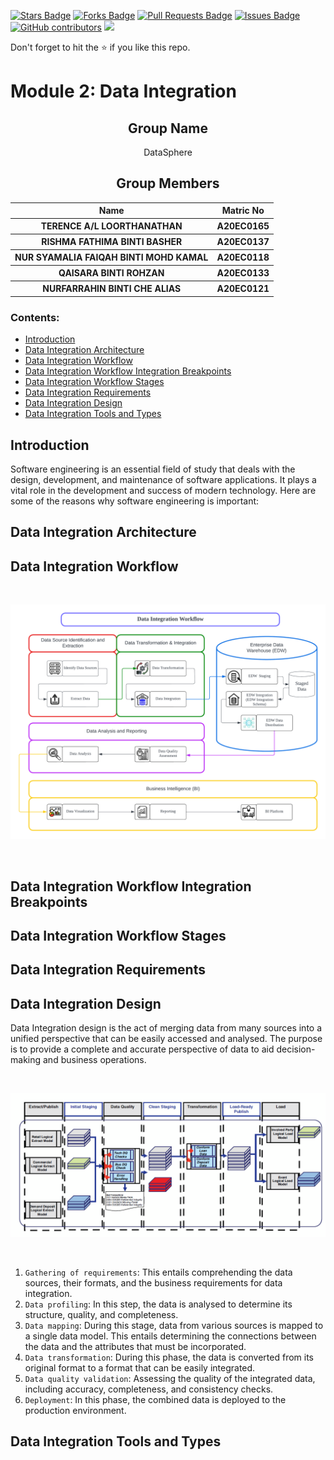 <a href="https://github.com/drshahizan/special-topic-data-engineering/stargazers"><img src="https://img.shields.io/github/stars/drshahizan/special-topic-data-engineering" alt="Stars Badge"/></a>
<a href="https://github.com/drshahizan/special-topic-data-engineering/network/members"><img src="https://img.shields.io/github/forks/drshahizan/special-topic-data-engineering" alt="Forks Badge"/></a>
<a href="https://github.com/drshahizan/special-topic-data-engineering/pulls"><img src="https://img.shields.io/github/issues-pr/drshahizan/special-topic-data-engineering" alt="Pull Requests Badge"/></a>
<a href="https://github.com/drshahizan/special-topic-data-engineering/issues"><img src="https://img.shields.io/github/issues/drshahizan/special-topic-data-engineering" alt="Issues Badge"/></a>
<a href="https://github.com/drshahizan/special-topic-data-engineering/graphs/contributors"><img alt="GitHub contributors" src="https://img.shields.io/github/contributors/drshahizan/special-topic-data-engineering?color=2b9348"></a>
![](https://visitor-badge.glitch.me/badge?page_id=drshahizan/special-topic-data-engineering)

Don't forget to hit the :star: if you like this repo.

# Module 2: Data Integration

<h2 align="center">
  Group Name
  <br>
</h2>

<p align="center">
  <a>DataSphere</a><br>
</p>

<h2 align="center">
  Group Members
  <br>
</h2>
<p align="center">
<table align="center">
  <tr>
    <th>Name</th>
    <th>Matric No</th>
  </tr>
  <tr>
    <th>TERENCE A/L LOORTHANATHAN   </th>
    <th>A20EC0165</th>
  </tr>
    <tr>
    <th>RISHMA FATHIMA BINTI BASHER </th>
    <th>A20EC0137</th>
  </tr>
    <tr>
    <th>NUR SYAMALIA FAIQAH BINTI MOHD KAMAL</th>
    <th>A20EC0118</th>
  </tr>
    <tr>
    <th>QAISARA BINTI ROHZAN</th>
    <th>A20EC0133</th>
  </tr>
    <tr>
    <th>NURFARRAHIN BINTI CHE ALIAS </th>
    <th>A20EC0121</th>
  </tr>
  </table>
</p>


### Contents:
* [Introduction](#-introduction)
* [Data Integration Architecture](#️-data-integration-architecture)
* [Data Integration Workflow](#-data-integration-workflow)
* [Data Integration Workflow Integration Breakpoints](#-data-integration-workflow-integration-breakpoints)
* [Data Integration Workflow Stages](#️-data-integration-workflow-stages)
* [Data Integration Requirements](#-data-integration-requirements)
* [Data Integration Design](#-data-integration-design)
* [Data Integration Tools and Types](#-data-integration-tools-and-types)


## Introduction
Software engineering is an essential field of study that deals with the design, development, and maintenance of software applications. It plays a vital role in the development and success of modern technology. Here are some of the reasons why software engineering is important:


## Data Integration Architecture

## Data Integration Workflow
<br>
 <p align="center">
  <img src="https://github.com/Terence172/FirstR/blob/main/Pictures/Data%20Integration%20Workflow.png"/>
 </p>
<br>

## Data Integration Workflow Integration Breakpoints

## Data Integration Workflow Stages

## Data Integration Requirements

## Data Integration Design
Data Integration design is the act of merging data from many sources into a unified perspective that can be easily accessed and analysed. The purpose is to provide a complete and accurate perspective of data to aid decision-making and business operations.

<br>
 <p align="center">
  <img src="https://github.com/qaisarrra/images/blob/main/Data%20Integration%20Design.png"/>
 </p>
<br>

1. ``Gathering of requirements``: This entails comprehending the data sources, their formats, and the business requirements for data integration.
2. ``Data profiling``: In this step, the data is analysed to determine its structure, quality, and completeness.
3. ``Data mapping``: During this stage, data from various sources is mapped to a single data model. This entails determining the connections between the data and the attributes that must be incorporated.
4. ``Data transformation``: During this phase, the data is converted from its original format to a format that can be easily integrated.
5. ``Data quality validation``: Assessing the quality of the integrated data, including accuracy, completeness, and consistency checks.
6. ``Deployment``: In this phase, the combined data is deployed to the production environment.

## Data Integration Tools and Types




